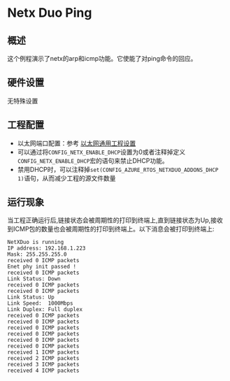 # Netx Duo Ping

## 概述

这个例程演示了netx的arp和icmp功能。它使能了对ping命令的回应。

## 硬件设置

无特殊设置

## 工程配置
- 以太网端口配置：参考 [以太网通用工程设置](../../../../lwip/doc/Ethernet_Common_Project_Settings_zh.md)
- 可以通过将`CONFIG_NETX_ENABLE_DHCP`设置为0或者注释掉定义`CONFIG_NETX_ENABLE_DHCP`宏的语句来禁止DHCP功能。
- 禁用DHCP时，可以注释掉`set(CONFIG_AZURE_RTOS_NETXDUO_ADDONS_DHCP 1)`语句，从而减少工程的源文件数量

## 运行现象

当工程正确运行后,链接状态会被周期性的打印到终端上,直到链接状态为Up,接收到ICMP包的数量也会被周期性的打印到终端上。以下消息会被打印到终端上:
```console
NetXDuo is running
IP address: 192.168.1.223
Mask: 255.255.255.0
received 0 ICMP packets
Enet phy init passed !
received 0 ICMP packets
Link Status: Down
received 0 ICMP packets
received 0 ICMP packets
Link Status: Up
Link Speed:  1000Mbps
Link Duplex: Full duplex
received 0 ICMP packets
received 0 ICMP packets
received 0 ICMP packets
received 0 ICMP packets
received 0 ICMP packets
received 0 ICMP packets
received 1 ICMP packets
received 2 ICMP packets
received 3 ICMP packets
received 4 ICMP packets
```
